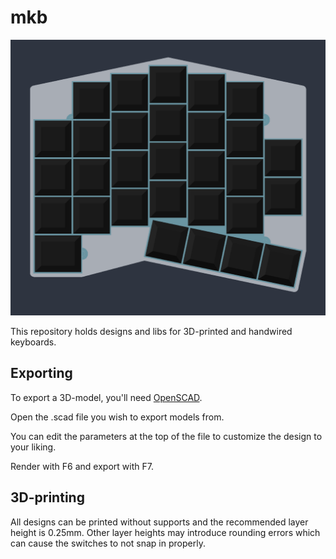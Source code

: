 # mkb

![sek keyboard](/resources/sek_top.png)

This repository holds designs and libs for 3D-printed and handwired keyboards.

## Exporting

To export a 3D-model, you'll need [OpenSCAD](https://www.openscad.org/).

Open the .scad file you wish to export models from.

You can edit the parameters at the top of the file to customize the design to your liking.

Render with F6 and export with F7.

## 3D-printing

All designs can be printed without supports and the recommended layer height is 0.25mm. Other layer heights may introduce rounding errors which can cause the switches to not snap in properly.
